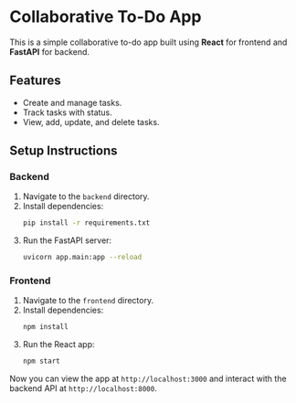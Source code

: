 # Collaborative To-Do App

This is a simple collaborative to-do app built using **React** for frontend and **FastAPI** for backend.

## Features
- Create and manage tasks.
- Track tasks with status.
- View, add, update, and delete tasks.

## Setup Instructions

### Backend
1. Navigate to the `backend` directory.
2. Install dependencies:
    ```bash
    pip install -r requirements.txt
    ```
3. Run the FastAPI server:
    ```bash
    uvicorn app.main:app --reload
    ```

### Frontend
1. Navigate to the `frontend` directory.
2. Install dependencies:
    ```bash
    npm install
    ```
3. Run the React app:
    ```bash
    npm start
    ```

Now you can view the app at `http://localhost:3000` and interact with the backend API at `http://localhost:8000`.
